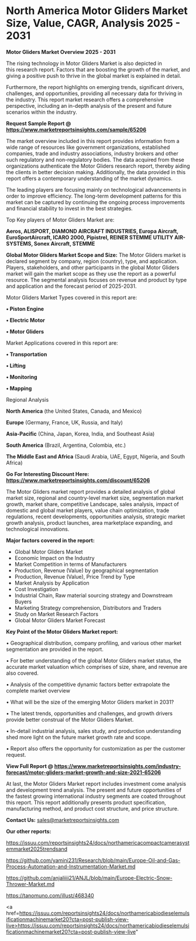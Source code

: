 # North America Motor Gliders Market Size, Value, CAGR, Analysis 2025 - 2031

<Strong> Motor Gliders Market Overview 2025 - 2031</strong>

The rising technology in Motor Gliders Market is also depicted in this research report. Factors that are boosting the growth of the market, and giving a positive push to thrive in the global market is explained in detail.

Furthermore, the report highlights on emerging trends, significant drivers, challenges, and opportunities, providing all necessary data for thriving in the industry. This report market research offers a comprehensive perspective, including an in-depth analysis of the present and future scenarios within the industry.

<strong>Request Sample Report @ <a href=https://www.marketreportsinsights.com/sample/65206>https://www.marketreportsinsights.com/sample/65206</a></strong>

The market overview included in this report provides information from a wide range of resources like government organizations, established companies, trade and industry associations, industry brokers and other such regulatory and non-regulatory bodies. The data acquired from these organizations authenticate the Motor Gliders research report, thereby aiding the clients in better decision making. Additionally, the data provided in this report offers a contemporary understanding of the market dynamics.

The leading players are focusing mainly on technological advancements in order to improve efficiency. The long-term development patterns for this market can be captured by continuing the ongoing process improvements and financial stability to invest in the best strategies.

Top Key players of Motor Gliders Market are:

<strong>Aeros, ALISPORT, DIAMOND AIRCRAFT INDUSTRIES, Europa Aircraft, EuroSportAircraft, ICARO 2000, Pipistrel, REINER STEMME UTILITY AIR-SYSTEMS, Sonex Aircraft, STEMME</strong>

<strong><b>Global Motor Gliders Market Scope and Size:</b></strong>
The Motor Gliders market is declared segment by company, region (country), type, and application. Players, stakeholders, and other participants in the global Motor Gliders market will gain the market scope as they use the report as a powerful resource. The segmental analysis focuses on revenue and product by type and application and the forecast period of 2025-2031.

Motor Gliders Market Types covered in this report are:

<strong>• Piston Engine

• Electric Motor

• Motor Gliders</strong>

Market Applications covered in this report are:

<strong>• Transportation

• Lifting

• Monitoring

• Mapping</strong> 

Regional Analysis

<strong>North America</strong> (the United States, Canada, and Mexico)

<strong>Europe</strong> (Germany, France, UK, Russia, and Italy)

<strong>Asia-Pacific</strong> (China, Japan, Korea, India, and Southeast Asia)

<strong>South America</strong> (Brazil, Argentina, Colombia, etc.)

<strong>The Middle East and Africa</strong> (Saudi Arabia, UAE, Egypt, Nigeria, and South Africa)

<strong>Go For Interesting Discount Here: <a href=https://www.marketreportsinsights.com/discount/65206>https://www.marketreportsinsights.com/discount/65206</a></strong>

The Motor Gliders market report provides a detailed analysis of global market size, regional and country-level market size, segmentation market growth, market share, competitive Landscape, sales analysis, impact of domestic and global market players, value chain optimization, trade regulations, recent developments, opportunities analysis, strategic market growth analysis, product launches, area marketplace expanding, and technological innovations.

<strong><b>Major factors covered in the report:</b></strong>
<ul>
  <li>Global Motor Gliders Market </li>
  <li>Economic Impact on the Industry</li>
  <li>Market Competition in terms of Manufacturers</li>
  <li>Production, Revenue (Value) by geographical segmentation</li>
  <li>Production, Revenue (Value), Price Trend by Type</li>
  <li>Market Analysis by Application</li>
  <li>Cost Investigation</li>
  <li>Industrial Chain, Raw material sourcing strategy and Downstream Buyers</li>
  <li>Marketing Strategy comprehension, Distributors and Traders</li>
  <li>Study on Market Research Factors</li>
  <li>Global Motor Gliders Market Forecast</li>
</ul>

<strong><b>Key Point of the Motor Gliders Market report:</b></strong>

• Geographical distribution, company profiling, and various other market segmentation are provided in the report.

• For better understanding of the global Motor Gliders market status, the accurate market valuation which comprises of size, share, and revenue are also covered.

• Analysis of the competitive dynamic factors better extrapolate the complete market overview

• What will be the size of the emerging Motor Gliders market in 2031?

• The latest trends, opportunities and challenges, and growth drivers provide better construal of the Motor Gliders Market.

• In-detail industrial analysis, sales study, and production understanding shed more light on the future market growth rate and scope.

• Report also offers the opportunity for customization as per the customer request.

<strong><b>View Full Report @ <a href=https://www.marketreportsinsights.com/industry-forecast/motor-gliders-market-growth-and-size-2021-65206>https://www.marketreportsinsights.com/industry-forecast/motor-gliders-market-growth-and-size-2021-65206</a></b></strong>


At last, the Motor Gliders Market report includes investment come analysis and development trend analysis. The present and future opportunities of the fastest growing international industry segments are coated throughout this report. This report additionally presents product specification, manufacturing method, and product cost structure, and price structure.

<strong>Contact Us:</strong>
sales@marketreportsinsights.com

<strong>Our other reports:</strong>

<a href=https://issuu.com/reportsinsights24/docs/northamericacompactcamerasystemmarket2025trendsand>https://issuu.com/reportsinsights24/docs/northamericacompactcamerasystemmarket2025trendsand</a>

<a href=https://github.com/yamini231/Research/blob/main/Europe-Oil-and-Gas-Process-Automation-and-Instrumentation-Market.md>https://github.com/yamini231/Research/blob/main/Europe-Oil-and-Gas-Process-Automation-and-Instrumentation-Market.md</a>

<a href=https://github.com/anjaliiii21/ANJL/blob/main/Europe-Electric-Snow-Thrower-Market.md>https://github.com/anjaliiii21/ANJL/blob/main/Europe-Electric-Snow-Thrower-Market.md</a>

<a href=https://tanomuno.com/illust/468340>https://tanomuno.com/illust/468340</a>

<a href=https://issuu.com/reportsinsights24/docs/northamericabiodieselemulsificationmachinemarket20?cta=post-publish-view-live>https://issuu.com/reportsinsights24/docs/northamericabiodieselemulsificationmachinemarket20?cta=post-publish-view-live</a>"
